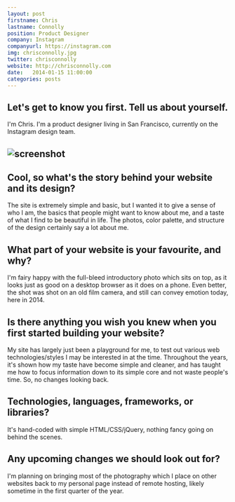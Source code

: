 ```yaml
---
layout: post
firstname: Chris
lastname: Connolly
position: Product Designer
company: Instagram
companyurl: https://instagram.com
img: chrisconnolly.jpg
twitter: chrisconnolly
website: http://chrisconnolly.com
date:   2014-01-15 11:00:00
categories: posts
---
```


## Let's get to know you first. Tell us about yourself.

I'm Chris. I'm a product designer living in San Francisco, currently on the Instagram design team.

## ![screenshot](http://thedevelopment.co/images/screenshots/chrisconnolly.jpg)

## Cool, so what's the story behind your website and its design?

The site is extremely simple and basic, but I wanted it to give a sense of who I am, the basics that people might want to know about me, and a taste of what I find to be beautiful in life. The photos, color palette, and structure of the design certainly say a lot about me.

## What part of your website is your favourite, and why?

I'm fairy happy with the full-bleed introductory photo which sits on top, as it looks just as good on a desktop browser as it does on a phone. Even better, the shot was shot on an old film camera, and still can convey emotion today, here in 2014.

## Is there anything you wish you knew when you first started building your website?

My site has largely just been a playground for me, to test out various web technologies/styles I may be interested in at the time. Throughout the years, it's shown how my taste have become simple and cleaner, and has taught me how to focus information down to its simple core and not waste people's time. So, no changes looking back.

## Technologies, languages, frameworks, or libraries?

It's hand-coded with simple HTML/CSS/jQuery, nothing fancy going on behind the scenes.

## Any upcoming changes we should look out for?

I'm planning on bringing most of the photography which I place on other websites back to my personal page instead of remote hosting, likely sometime in the first quarter of the year.
